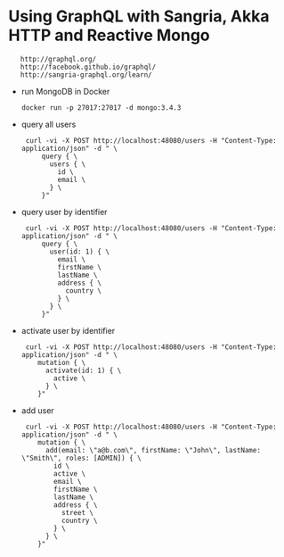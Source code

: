 Using GraphQL with Sangria, Akka HTTP and Reactive Mongo
====

       http://graphql.org/
       http://facebook.github.io/graphql/
       http://sangria-graphql.org/learn/

 - run MongoDB in Docker

       docker run -p 27017:27017 -d mongo:3.4.3

 - query all users

        curl -vi -X POST http://localhost:48080/users -H "Content-Type: application/json" -d " \
            query { \
              users { \
                id \
                email \
              } \
            }"

 - query user by identifier

        curl -vi -X POST http://localhost:48080/users -H "Content-Type: application/json" -d " \
            query { \
              user(id: 1) { \
                email \
                firstName \
                lastName \
                address { \
                  country \
                } \
              } \
            }"

 - activate user by identifier

        curl -vi -X POST http://localhost:48080/users -H "Content-Type: application/json" -d " \
           mutation { \
             activate(id: 1) { \
               active \
             } \
           }"

 - add user

        curl -vi -X POST http://localhost:48080/users -H "Content-Type: application/json" -d " \
           mutation { \
             add(email: \"a@b.com\", firstName: \"John\", lastName: \"Smith\", roles: [ADMIN]) { \
               id \
               active \
               email \
               firstName \
               lastName \
               address { \
                 street \
                 country \
               } \
             } \
           }"
